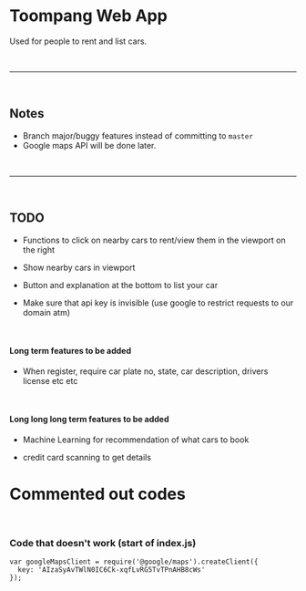 # Toompang Web App
Used for people to rent and list cars.

<br>
<hr>
<br>

## Notes
 - Branch major/buggy features instead of committing to `master`
 - Google maps API will be done later.



<br>
<hr>
<br>

## TODO

- Functions to click on nearby cars to rent/view them in the viewport on the right

- Show nearby cars in viewport

- Button and explanation at the bottom to list your car

- Make sure that api key is invisible (use google to restrict requests to our domain atm)
<br>

#### Long term features to be added

- When register, require car plate no, state, car description, drivers license etc etc
<br>

#### Long long long term features to be added  

- Machine Learning for recommendation of what cars to book

- credit card scanning to get details


# Commented out codes
<br>

### Code that doesn't work (start of index.js)
```
var googleMapsClient = require('@google/maps').createClient({
  key: 'AIzaSyAvTWlN0IC6Ck-xqfLvRG5TvTPnAHB8cWs'
});
```

